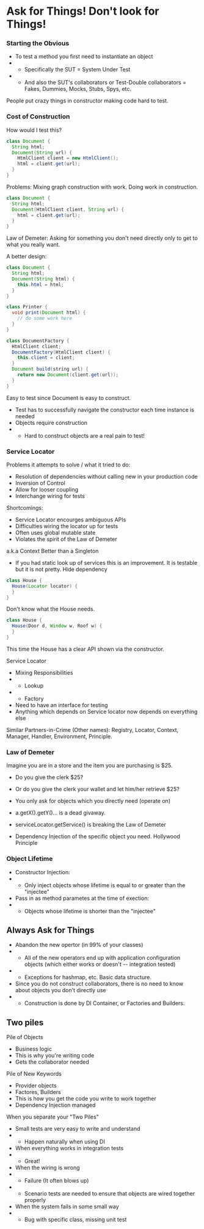 # Ask for Things! Don't look for Things!

### Starting the Obvious

- To test a method you first need to instantiate an object
- - Specifically the SUT = System Under Test
- - And also the SUT's collaborators or Test-Double collaborators = Fakes, Dummies,
Mocks, Stubs, Spys, etc.

People put crazy things in constructor making code hard to test.

### Cost of Construction

How would I test this?

```java
class Document {
  String html;
  Document(String url) {
    HtmlClient client = new HtmlClient();
    html = client.get(url);
  }
}
```
Problems: Mixing graph construction with work. Doing work in construction.


```java
class Document {
  String html;
  Document(HtmlClient client, String url) {
    html = client.get(url);
  }
}
```

Law of Demeter: Asking for something you don't need directly only to get to what
you really want.

A better design:

```java
class Document {
  String html;
  Document(String html) {
    this.html = html;
  }
}

class Printer {
  void print(Document html) {
    // do some work here
  }
}

class DocumentFactory {
  HtmlClient client;
  DocumentFactory(HtmlClient client) {
    this.client = client;
  }
  Document build(string url) {
    return new Document(client.get(url));
  }
}
```
Easy to test since Document is easy to construct.

- Test has to successfully navigate the constructor each time instance is needed
- Objects require construction
- - Hard to construct objects are a real pain to test!

### Service Locator
Problems it attempts to solve / what it tried to do:
- Resolution of dependencies without calling new in your production code
- Inversion of Control
- Allow for looser coupling
- Interchange wiring for tests

Shortcomings:
- Service Locator encourges ambiguous APIs
- Difficulties wiring the locator up for tests
- Often uses global mutable state
- Violates the spirit of the Law of Demeter

a.k.a Context
Better than a Singleton
- If you had static look up of services this is an improvement. It is testable but
it is not pretty.
Hide dependency

```java
class House {
  House(Locator locator) {
  }
}
```
Don't know what the House needs.

```java
class House {
  House(Door d, Window w, Roof w) {
  }
}
```
This time the House has a clear API shown via the constructor.

Service Locator
- Mixing Responsibilities
- - Lookup
- - Factory
- Need to have an interface for testing
- Anything which depends on Service locator now depends on everything else

Similar Partners-in-Crime (Other names):
Registry, Locator, Context, Manager, Handler, Environment, Principle.

### Law of Demeter

Imagine you are in a store and the item you are purchasing is $25. 
- Do you give the clerk $25?
- Or do you give the clerk your wallet and let him/her retrieve $25?

- You only ask for objects which you directly need (operate on)
- a.getX().getY()... is a dead givaway.
- serviceLocator.getService() is breaking the Law of Demeter
- Dependency Injection of the specific object you need. Hollywood Principle

### Object Lifetime
- Constructor Injection:
- - Only inject objects whose lifetime is equal to or greater than the "injectee"
- Pass in as method parametes at the time of exection:
- - Objects whose lifetime is shorter than the "injectee"

## Always Ask for Things
- Abandon the new opertor (in 99% of your classes)
- - All of the new operators end up with application configuration objects (which
either works or doesn't -- integration tested)
- - Exceptions for hashmap, etc. Basic data structure.
- Since you do not construct collaborators, there is no need to know about objects
you don't directly use
- - Construction is done by DI Container, or Factories and Builders.

## Two piles

Pile of Objects
- Business logic
- This is why you're writing code
- Gets the collaborator needed

Pile of New Keywords
- Provider objects
- Factores, Builders
- This is how you get the code you write to work together
- Dependency Injection managed

When you separate your "Two Piles"
- Small tests are very easy to write and understand
- - Happen naturally when using DI
- When everything works in integration tests
- - Great!
- When the wiring is wrong
- - Failure (It often blows up)
- - Scenario tests are needed to ensure that objects are wired together properly
- When the system fails in some small way
- - Bug with specific class, missing unit test
